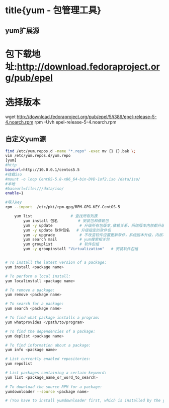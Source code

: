 # title{yum - 包管理工具}

## yum扩展源
# 包下载地址:http://download.fedoraproject.org/pub/epel   
# 选择版本
wget http://download.fedoraproject.org/pub/epel/5/i386/epel-release-5-4.noarch.rpm
rpm -Uvh epel-release-5-4.noarch.rpm



## 自定义yum源
```bash
find /etc/yum.repos.d -name "*.repo" -exec mv {} {}.bak \;
vim /etc/yum.repos.d/yum.repo
[yum]
#http
baseurl=http://10.0.0.1/centos5.5
#挂载iso
#mount -o loop CentOS-5.8-x86_64-bin-DVD-1of2.iso /data/iso/
#本地
#baseurl=file:///data/iso/
enable=1

#导入key
rpm --import  /etc/pki/rpm-gpg/RPM-GPG-KEY-CentOS-5
```



```bash
	yum list                 # 查找所有列表
		yum install 包名         # 安装包和依赖包
		yum -y update            # 升级所有包版本,依赖关系，系统版本内核都升级
		yum -y update 软件包名   # 升级指定的软件包
		yum -y upgrade           # 不改变软件设置更新软件，系统版本升级，内核不改变
		yum search mail          # yum搜索相关包
		yum grouplist            # 软件包组
		yum -y groupinstall "Virtualization"   # 安装软件包组


# To install the latest version of a package:
yum install <package name>

# To perform a local install:
yum localinstall <package name>

# To remove a package:
yum remove <package name>

# To search for a package:
yum search <package name>

# To find what package installs a program:
yum whatprovides </path/to/program>

# To find the dependencies of a package:
yum deplist <package name>

# To find information about a package:
yum info <package name>

# List currently enabled repositories:
yum repolist

# List packages containing a certain keyword:
yum list <package_name_or_word_to_search>
 
# To download the source RPM for a package:
yumdownloader --source <package name>

# (You have to install yumdownloader first, which is installed by the yum-utils package)
```

